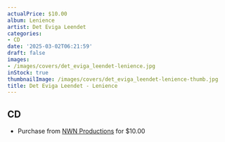 ```yaml
---
actualPrice: $10.00
album: Lenience
artist: Det Eviga Leendet
categories:
- CD
date: '2025-03-02T06:21:59'
draft: false
images:
- /images/covers/det_eviga_leendet-lenience.jpg
inStock: true
thumbnailImage: /images/covers/det_eviga_leendet-lenience-thumb.jpg
title: Det Eviga Leendet - Lenience
---
```


## CD
* Purchase from [NWN Productions](http://shop.nwnprod.com/index.php?route=product/product&path=93&product_id=5338&sort=pd.name&order=ASC) for $10.00
